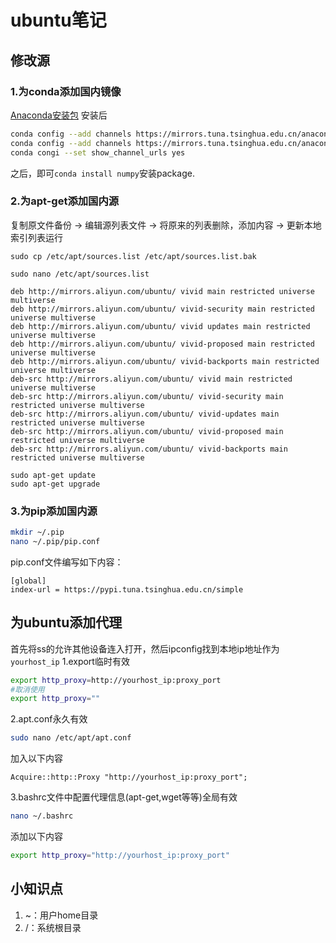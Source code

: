 # ubuntu笔记

## 修改源
### 1.为conda添加国内镜像
[Anaconda安装包](https://mirrors.tuna.tsinghua.edu.cn/anaconda/archive/)
安装后
```bash
conda config --add channels https://mirrors.tuna.tsinghua.edu.cn/anaconda/pkgs/free/
conda config --add channels https://mirrors.tuna.tsinghua.edu.cn/anaconda/pkgs/main/
conda congi --set show_channel_urls yes
```
之后，即可`conda install numpy`安装package.
### 2.为apt-get添加国内源
复制原文件备份 -> 编辑源列表文件 -> 将原来的列表删除，添加内容 -> 更新本地索引列表运行
```
sudo cp /etc/apt/sources.list /etc/apt/sources.list.bak

sudo nano /etc/apt/sources.list

```
```
deb http://mirrors.aliyun.com/ubuntu/ vivid main restricted universe multiverse 
deb http://mirrors.aliyun.com/ubuntu/ vivid-security main restricted universe multiverse 
deb http://mirrors.aliyun.com/ubuntu/ vivid updates main restricted universe multiverse 
deb http://mirrors.aliyun.com/ubuntu/ vivid-proposed main restricted universe multiverse 
deb http://mirrors.aliyun.com/ubuntu/ vivid-backports main restricted universe multiverse 
deb-src http://mirrors.aliyun.com/ubuntu/ vivid main restricted universe multiverse 
deb-src http://mirrors.aliyun.com/ubuntu/ vivid-security main restricted universe multiverse 
deb-src http://mirrors.aliyun.com/ubuntu/ vivid-updates main restricted universe multiverse 
deb-src http://mirrors.aliyun.com/ubuntu/ vivid-proposed main restricted universe multiverse 
deb-src http://mirrors.aliyun.com/ubuntu/ vivid-backports main restricted universe multiverse

```
```
sudo apt-get update
sudo apt-get upgrade
```
### 3.为pip添加国内源
```bash
mkdir ~/.pip
nano ~/.pip/pip.conf
```
pip.conf文件编写如下内容：
```
[global] 
index-url = https://pypi.tuna.tsinghua.edu.cn/simple 
```
## 为ubuntu添加代理
首先将ss的允许其他设备连入打开，然后ipconfig找到本地ip地址作为`yourhost_ip`
1.export临时有效
```bash
export http_proxy=http://yourhost_ip:proxy_port
#取消使用
export http_proxy=""
```
2.apt.conf永久有效
```bash
sudo nano /etc/apt/apt.conf
```
加入以下内容
```
Acquire::http::Proxy "http://yourhost_ip:proxy_port";
```
3.bashrc文件中配置代理信息(apt-get,wget等等)全局有效
```bash
nano ~/.bashrc
```
添加以下内容
```bash
export http_proxy="http://yourhost_ip:proxy_port"
```
## 小知识点
1. ~：用户home目录
2. /：系统根目录


## 

